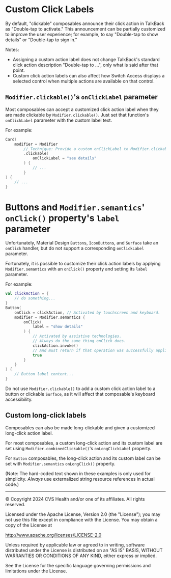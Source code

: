 # Custom Click Labels
By default, "clickable" composables announce their click action in TalkBack as "Double-tap to activate." This announcement can be partially customized to improve the user experience; for example, to say "Double-tap to show details" or "Double-tap to sign in." 

Notes: 

* Assigning a custom action label does not change TalkBack's standard click action description "Double-tap to ...", only what is said after that point.
* Custom click action labels can also affect how Switch Access displays a selected control when multiple actions are available on that control.

## `Modifier.clickable()`'s `onClickLabel` parameter

Most composables can accept a customized click action label when they are made clickable by `Modifier.clickable()`. Just set that function's `onClickLabel` parameter with the custom label text.

For example:

```kotlin
Card(
    modifier = Modifier
        // Technique: Provide a custom onClickLabel to Modifier.clickable().
        .clickable(
            onClickLabel = "see details"
        ) {
            // ...
        }
) {
    // ...
}
```

# Buttons and `Modifier.semantics`' `onClick()` property's `label` parameter

Unfortunately, Material Design `Button`s, `IconButton`s, and `Surface` take an `onClick` handler, but do not support a corresponding `onClickLabel` parameter. 

Fortunately, it is possible to customize their click action labels by applying `Modifier.semantics` with an `onClick()` property and setting its `label` parameter.

For example:

```kotlin
val clickAction = { 
    // do something...
}
Button(
    onClick = clickAction, // Activated by touchscreen and keyboard.
    modifier = Modifier.semantics {
        onClick(
            label = "show details"
        ) {
            // Activated by assistive technologies.
            // Always do the same thing onClick does.
            clickAction.invoke() 
            // And must return if that operation was successfully applied, if known.
            true
        }
    }
) {
    // Button label content...
}
```

Do not use `Modifier.clickable()` to add a custom click action label to a button or clickable `Surface`, as it will affect that composable's keyboard accessibility.

## Custom long-click labels

Composables can also be made long-clickable and given a customized long-click action label. 

For most composables, a custom long-click action and its custom label are set using `Modifier.combinedClickable()`'s `onLongClickLabel` property.

For `Button` composables, the long-click action and its custom label can be set with `Modifier.semantics` `onLongClick()` property.

(Note: The hard-coded text shown in these examples is only used for simplicity. _Always_ use externalized string resource references in actual code.)

----

© Copyright 2024 CVS Health and/or one of its affiliates. All rights reserved.

Licensed under the Apache License, Version 2.0 (the "License");
you may not use this file except in compliance with the License.
You may obtain a copy of the License at

http://www.apache.org/licenses/LICENSE-2.0

Unless required by applicable law or agreed to in writing, software
distributed under the License is distributed on an "AS IS" BASIS,
WITHOUT WARRANTIES OR CONDITIONS OF ANY KIND, either express or implied.

See the License for the specific language governing permissions and
limitations under the License.